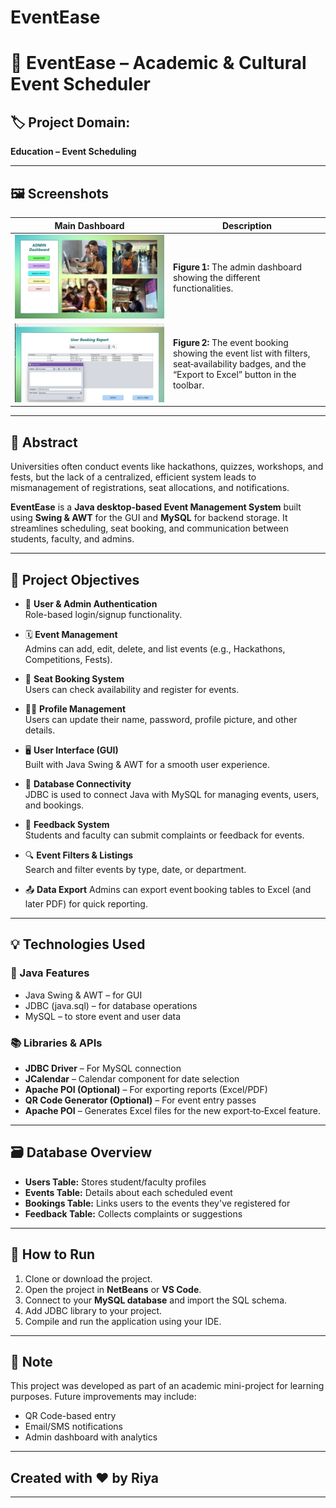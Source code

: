 # EventEase

# 📅 EventEase – Academic & Cultural Event Scheduler

## 🏷️ Project Domain:
**Education – Event Scheduling**

---

## 🖼️ Screenshots

| Main Dashboard | Description |
| -------------- | ----------- |
| ![Admin Dashboard](demo-ss/admin-dashboard.png) | **Figure 1:** The admin dashboard showing the different functionalities. |
| ![User Profile](demo-ss/user-eventbooking.png) | **Figure 2:** The event booking showing the event list with filters, seat‑availability badges, and the “Export to Excel” button in the toolbar. |

---

## 📌 Abstract

Universities often conduct events like hackathons, quizzes, workshops, and fests, but the lack of a centralized, efficient system leads to mismanagement of registrations, seat allocations, and notifications.

**EventEase** is a **Java desktop-based Event Management System** built using **Swing & AWT** for the GUI and **MySQL** for backend storage. It streamlines scheduling, seat booking, and communication between students, faculty, and admins.

---

## 🎯 Project Objectives

- 🔐 **User & Admin Authentication**  
  Role-based login/signup functionality.

- 🗓️ **Event Management**  
  Admins can add, edit, delete, and list events (e.g., Hackathons, Competitions, Fests).

- 💺 **Seat Booking System**  
  Users can check availability and register for events.

- 🙍‍♂️ **Profile Management**  
  Users can update their name, password, profile picture, and other details.

- 🖥️ **User Interface (GUI)**  
  Built with Java Swing & AWT for a smooth user experience.

- 💾 **Database Connectivity**  
  JDBC is used to connect Java with MySQL for managing events, users, and bookings.

- 📝 **Feedback System**  
  Students and faculty can submit complaints or feedback for events.

- 🔍 **Event Filters & Listings**  
  Search and filter events by type, date, or department.
- 📤 **Data Export**
  Admins can export event booking tables to Excel (and later PDF) for quick reporting. 

---

## 💡 Technologies Used

### 🧰 Java Features
- Java Swing & AWT – for GUI
- JDBC (java.sql) – for database operations
- MySQL – to store event and user data

### 📚 Libraries & APIs
- **JDBC Driver** – For MySQL connection
- **JCalendar** – Calendar component for date selection
- **Apache POI (Optional)** – For exporting reports (Excel/PDF)
- **QR Code Generator (Optional)** – For event entry passes
- **Apache POI** – Generates Excel files for the new export‑to‑Excel feature.

---

## 🗃️ Database Overview

- **Users Table:** Stores student/faculty profiles
- **Events Table:** Details about each scheduled event
- **Bookings Table:** Links users to the events they've registered for
- **Feedback Table:** Collects complaints or suggestions

---

## 🚀 How to Run

1. Clone or download the project.
2. Open the project in **NetBeans** or **VS Code**.
3. Connect to your **MySQL database** and import the SQL schema.
4. Add JDBC library to your project.
5. Compile and run the application using your IDE.

---

## 📌 Note

This project was developed as part of an academic mini-project for learning purposes. Future improvements may include:
- QR Code-based entry
- Email/SMS notifications
- Admin dashboard with analytics

---

## Created with ❤️ by Riya 

--- 


